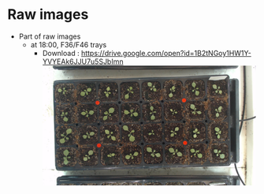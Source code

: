 # Raw images
- Part of raw images
	- at 18:00, F36/F46 trays
		- Download : https://drive.google.com/open?id=1B2tNGoy1HW1Y-YVYEAk6JJU7u5SJbImn 
![](raw_data_example.png)
